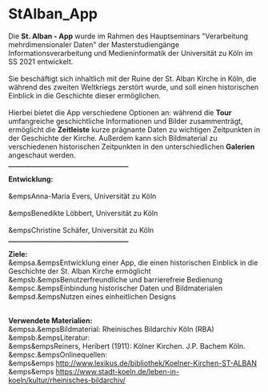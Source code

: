 # StAlban_App
Die <b>St. Alban - App</b> wurde im Rahmen des Hauptseminars "Verarbeitung mehrdimensionaler Daten" der Masterstudiengänge Informationsverarbeitung und Medieninformatik der Universität zu Köln im SS 2021 entwickelt.<br/><br/>
Sie beschäftigt sich inhaltlich mit der Ruine der St. Alban Kirche in Köln, die während des zweiten Weltkriegs zerstört wurde, und soll einen historischen Einblick in die Geschichte dieser ermöglichen.<br/><br/>
Hierbei bietet die App verschiedene Optionen an: während die <b>Tour</b> umfangreiche geschichtliche Informationen und Bilder zusammenträgt, ermöglicht die <b>Zeitleiste</b> kurze prägnante Daten zu wichtigen Zeitpunkten in der Geschichte der Kirche.
Außerdem kann sich Bildmaterial zu verschiedenen historischen Zeitpunkten in den unterschiedlichen <b>Galerien</b> angeschaut werden.<br/>
<b>____________________________________</b>

<b>Entwicklung:</b><br/><br/>
&empsAnna-Maria Evers, Universität zu Köln<br/><br/>
&empsBenedikte Löbbert, Universität zu Köln<br/><br/>
&empsChristine Schäfer, Universität zu Köln<br/>
<b>____________________________________</b>

<b>Ziele:</b><br/>
&empsa.&empsEntwicklung einer App, die einen historischen Einblick in die Geschichte der St. Alban Kirche ermöglicht<br/>
&empsb.&empsBenutzerfreundliche und barrierefreie Bedienung<br/>
&empsc.&empsEinbindung historischer Daten und Bildmaterialen<br/>
&empsd.&empsNutzen eines einheitlichen Designs<br/><br/>
	
<b>Verwendete Materialien:</b><br/>
&empsa.&empsBildmaterial: Rheinisches Bildarchiv Köln (RBA)<br/>
&empsb.&empsLiteratur:<br/>
&emps&empsReiners, Heribert (1911): Kölner Kirchen. J.P. Bachem Köln.<br/>
&empsc.&empsOnlinequellen:<br/>
&emps&emps http://www.lexikus.de/bibliothek/Koelner-Kirchen-ST-ALBAN <br/>
&emps&emps https://www.stadt-koeln.de/leben-in-koeln/kultur/rheinisches-bildarchiv/ <br/><br/>
		

	